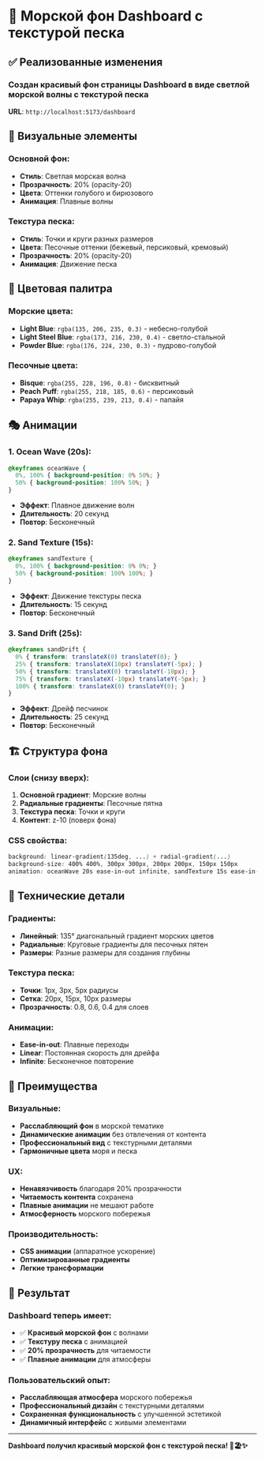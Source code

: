 # 🌊 Морской фон Dashboard с текстурой песка

## ✅ Реализованные изменения

### Создан красивый фон страницы Dashboard в виде светлой морской волны с текстурой песка

**URL**: `http://localhost:5173/dashboard`

## 🎨 Визуальные элементы

### Основной фон:
- **Стиль**: Светлая морская волна
- **Прозрачность**: 20% (opacity-20)
- **Цвета**: Оттенки голубого и бирюзового
- **Анимация**: Плавные волны

### Текстура песка:
- **Стиль**: Точки и круги разных размеров
- **Цвета**: Песочные оттенки (бежевый, персиковый, кремовый)
- **Прозрачность**: 20% (opacity-20)
- **Анимация**: Движение песка

## 🌊 Цветовая палитра

### Морские цвета:
- **Light Blue**: `rgba(135, 206, 235, 0.3)` - небесно-голубой
- **Light Steel Blue**: `rgba(173, 216, 230, 0.4)` - светло-стальной
- **Powder Blue**: `rgba(176, 224, 230, 0.3)` - пудрово-голубой

### Песочные цвета:
- **Bisque**: `rgba(255, 228, 196, 0.8)` - бисквитный
- **Peach Puff**: `rgba(255, 218, 185, 0.6)` - персиковый
- **Papaya Whip**: `rgba(255, 239, 213, 0.4)` - папайя

## 🎭 Анимации

### 1. Ocean Wave (20s):
```css
@keyframes oceanWave {
  0%, 100% { background-position: 0% 50%; }
  50% { background-position: 100% 50%; }
}
```
- **Эффект**: Плавное движение волн
- **Длительность**: 20 секунд
- **Повтор**: Бесконечный

### 2. Sand Texture (15s):
```css
@keyframes sandTexture {
  0%, 100% { background-position: 0% 0%; }
  50% { background-position: 100% 100%; }
}
```
- **Эффект**: Движение текстуры песка
- **Длительность**: 15 секунд
- **Повтор**: Бесконечный

### 3. Sand Drift (25s):
```css
@keyframes sandDrift {
  0% { transform: translateX(0) translateY(0); }
  25% { transform: translateX(10px) translateY(-5px); }
  50% { transform: translateX(0) translateY(-10px); }
  75% { transform: translateX(-10px) translateY(-5px); }
  100% { transform: translateX(0) translateY(0); }
}
```
- **Эффект**: Дрейф песчинок
- **Длительность**: 25 секунд
- **Повтор**: Бесконечный

## 🏗️ Структура фона

### Слои (снизу вверх):
1. **Основной градиент**: Морские волны
2. **Радиальные градиенты**: Песочные пятна
3. **Текстура песка**: Точки и круги
4. **Контент**: z-10 (поверх фона)

### CSS свойства:
```css
background: linear-gradient(135deg, ...) + radial-gradient(...)
background-size: 400% 400%, 300px 300px, 200px 200px, 150px 150px
animation: oceanWave 20s ease-in-out infinite, sandTexture 15s ease-in-out infinite
```

## 🎯 Технические детали

### Градиенты:
- **Линейный**: 135° диагональный градиент морских цветов
- **Радиальные**: Круговые градиенты для песочных пятен
- **Размеры**: Разные размеры для создания глубины

### Текстура песка:
- **Точки**: 1px, 3px, 5px радиусы
- **Сетка**: 20px, 15px, 10px размеры
- **Прозрачность**: 0.8, 0.6, 0.4 для слоев

### Анимации:
- **Ease-in-out**: Плавные переходы
- **Linear**: Постоянная скорость для дрейфа
- **Infinite**: Бесконечное повторение

## 🌟 Преимущества

### Визуальные:
- **Расслабляющий фон** в морской тематике
- **Динамические анимации** без отвлечения от контента
- **Профессиональный вид** с текстурными деталями
- **Гармоничные цвета** моря и песка

### UX:
- **Ненавязчивость** благодаря 20% прозрачности
- **Читаемость контента** сохранена
- **Плавные анимации** не мешают работе
- **Атмосферность** морского побережья

### Производительность:
- **CSS анимации** (аппаратное ускорение)
- **Оптимизированные градиенты**
- **Легкие трансформации**

## 🚀 Результат

### Dashboard теперь имеет:
- ✅ **Красивый морской фон** с волнами
- ✅ **Текстуру песка** с анимацией
- ✅ **20% прозрачность** для читаемости
- ✅ **Плавные анимации** для атмосферы

### Пользовательский опыт:
- **Расслабляющая атмосфера** морского побережья
- **Профессиональный дизайн** с текстурными деталями
- **Сохраненная функциональность** с улучшенной эстетикой
- **Динамичный интерфейс** с живыми элементами

---

**Dashboard получил красивый морской фон с текстурой песка! 🌊🏖️✨**
